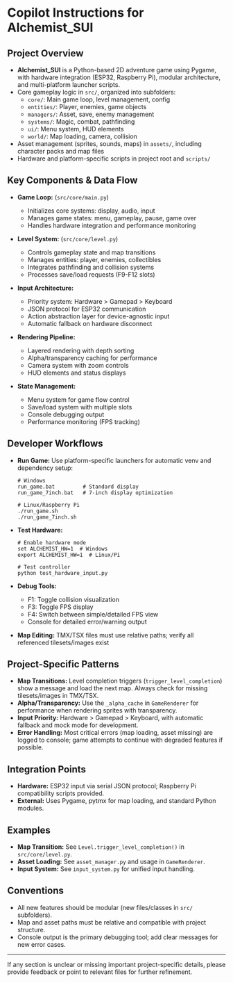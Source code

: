 # Copilot Instructions for Alchemist_SUI

## Project Overview
- **Alchemist_SUI** is a Python-based 2D adventure game using Pygame, with hardware integration (ESP32, Raspberry Pi), modular architecture, and multi-platform launcher scripts.
- Core gameplay logic in `src/`, organized into subfolders:
  - `core/`: Main game loop, level management, config
  - `entities/`: Player, enemies, game objects
  - `managers/`: Asset, save, enemy management
  - `systems/`: Magic, combat, pathfinding
  - `ui/`: Menu system, HUD elements
  - `world/`: Map loading, camera, collision
- Asset management (sprites, sounds, maps) in `assets/`, including character packs and map files
- Hardware and platform-specific scripts in project root and `scripts/`

## Key Components & Data Flow
- **Game Loop:** (`src/core/main.py`)
  - Initializes core systems: display, audio, input
  - Manages game states: menu, gameplay, pause, game over
  - Handles hardware integration and performance monitoring

- **Level System:** (`src/core/level.py`)
  - Controls gameplay state and map transitions
  - Manages entities: player, enemies, collectibles
  - Integrates pathfinding and collision systems
  - Processes save/load requests (F9-F12 slots)

- **Input Architecture:**
  - Priority system: Hardware > Gamepad > Keyboard
  - JSON protocol for ESP32 communication
  - Action abstraction layer for device-agnostic input
  - Automatic fallback on hardware disconnect

- **Rendering Pipeline:**
  - Layered rendering with depth sorting
  - Alpha/transparency caching for performance
  - Camera system with zoom controls
  - HUD elements and status displays

- **State Management:**
  - Menu system for game flow control
  - Save/load system with multiple slots
  - Console debugging output
  - Performance monitoring (FPS tracking)

## Developer Workflows
- **Run Game:** Use platform-specific launchers for automatic venv and dependency setup:
  ```
  # Windows
  run_game.bat         # Standard display
  run_game_7inch.bat   # 7-inch display optimization
  
  # Linux/Raspberry Pi
  ./run_game.sh
  ./run_game_7inch.sh
  ```

- **Test Hardware:**
  ```
  # Enable hardware mode
  set ALCHEMIST_HW=1  # Windows
  export ALCHEMIST_HW=1  # Linux/Pi

  # Test controller
  python test_hardware_input.py
  ```

- **Debug Tools:**
  - F1: Toggle collision visualization
  - F3: Toggle FPS display
  - F4: Switch between simple/detailed FPS view
  - Console for detailed error/warning output

- **Map Editing:** TMX/TSX files must use relative paths; verify all referenced tilesets/images exist

## Project-Specific Patterns
- **Map Transitions:** Level completion triggers (`trigger_level_completion`) show a message and load the next map. Always check for missing tilesets/images in TMX/TSX.
- **Alpha/Transparency:** Use the `_alpha_cache` in `GameRenderer` for performance when rendering sprites with transparency.
- **Input Priority:** Hardware > Gamepad > Keyboard, with automatic fallback and mock mode for development.
- **Error Handling:** Most critical errors (map loading, asset missing) are logged to console; game attempts to continue with degraded features if possible.

## Integration Points
- **Hardware:** ESP32 input via serial JSON protocol; Raspberry Pi compatibility scripts provided.
- **External:** Uses Pygame, pytmx for map loading, and standard Python modules.

## Examples
- **Map Transition:** See `Level.trigger_level_completion()` in `src/core/level.py`.
- **Asset Loading:** See `asset_manager.py` and usage in `GameRenderer`.
- **Input System:** See `input_system.py` for unified input handling.

## Conventions
- All new features should be modular (new files/classes in `src/` subfolders).
- Map and asset paths must be relative and compatible with project structure.
- Console output is the primary debugging tool; add clear messages for new error cases.

---

If any section is unclear or missing important project-specific details, please provide feedback or point to relevant files for further refinement.
